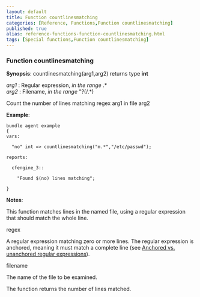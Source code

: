 ```yaml
---
layout: default
title: Function countlinesmatching
categories: [Reference, Functions,Function countlinesmatching]
published: true
alias: reference-functions-function-countlinesmatching.html
tags: [Special functions,Function countlinesmatching]
---
```


### Function countlinesmatching

**Synopsis**: countlinesmatching(arg1,arg2) returns type **int**

  
 *arg1* : Regular expression, *in the range* .\*   
 *arg2* : Filename, *in the range* "?(/.\*)   

Count the number of lines matching regex arg1 in file arg2

**Example**:  
   

```cf3
bundle agent example
{     
vars:

  "no" int => countlinesmatching("m.*","/etc/passwd");

reports:

  cfengine_3::

    "Found $(no) lines matching";

}
```

**Notes**:  
   

This function matches lines in the named file, using a regular
expression that should match the whole line.

regex

A regular expression matching zero or more lines. The regular expression
is anchored, meaning it must match a complete line (see [Anchored vs.
unanchored regular
expressions](#Anchored-vs_002e-unanchored-regular-expressions)).   

filename

The name of the file to be examined.

The function returns the number of lines matched.
